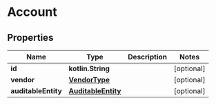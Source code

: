 
# Account

## Properties
Name | Type | Description | Notes
------------ | ------------- | ------------- | -------------
**id** | **kotlin.String** |  |  [optional]
**vendor** | [**VendorType**](VendorType.md) |  |  [optional]
**auditableEntity** | [**AuditableEntity**](AuditableEntity.md) |  |  [optional]



